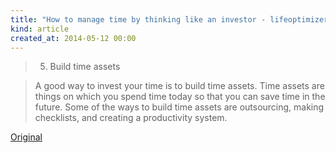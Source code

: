 ```yaml
---
title: "How to manage time by thinking like an investor - lifeoptimizer"
kind: article
created_at: 2014-05-12 00:00
---
```


>5. Build time assets

>A good way to invest your time is to build time assets. Time assets are things on which you spend time today so that you can save time in the future. Some of the ways to build time assets are outsourcing, making checklists, and creating a productivity system.

[Original](http://www.lifeoptimizer.org/2012/09/15/how-to-manage-time/)